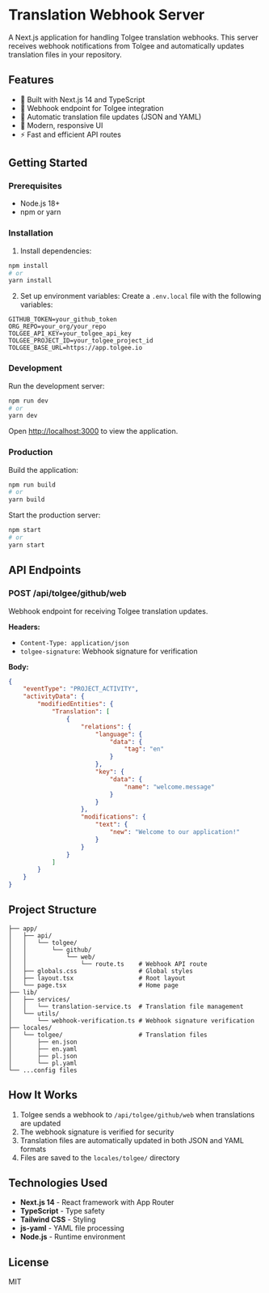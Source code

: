 # Translation Webhook Server

A Next.js application for handling Tolgee translation webhooks. This server receives webhook notifications from Tolgee and automatically updates translation files in your repository.

## Features

- 🚀 Built with Next.js 14 and TypeScript
- 🔗 Webhook endpoint for Tolgee integration
- 📝 Automatic translation file updates (JSON and YAML)
- 🎨 Modern, responsive UI
- ⚡ Fast and efficient API routes

## Getting Started

### Prerequisites

- Node.js 18+
- npm or yarn

### Installation

1. Install dependencies:

```bash
npm install
# or
yarn install
```

2. Set up environment variables:
   Create a `.env.local` file with the following variables:

```env
GITHUB_TOKEN=your_github_token
ORG_REPO=your_org/your_repo
TOLGEE_API_KEY=your_tolgee_api_key
TOLGEE_PROJECT_ID=your_tolgee_project_id
TOLGEE_BASE_URL=https://app.tolgee.io
```

### Development

Run the development server:

```bash
npm run dev
# or
yarn dev
```

Open [http://localhost:3000](http://localhost:3000) to view the application.

### Production

Build the application:

```bash
npm run build
# or
yarn build
```

Start the production server:

```bash
npm start
# or
yarn start
```

## API Endpoints

### POST /api/tolgee/github/web

Webhook endpoint for receiving Tolgee translation updates.

**Headers:**

- `Content-Type: application/json`
- `tolgee-signature`: Webhook signature for verification

**Body:**

```json
{
	"eventType": "PROJECT_ACTIVITY",
	"activityData": {
		"modifiedEntities": {
			"Translation": [
				{
					"relations": {
						"language": {
							"data": {
								"tag": "en"
							}
						},
						"key": {
							"data": {
								"name": "welcome.message"
							}
						}
					},
					"modifications": {
						"text": {
							"new": "Welcome to our application!"
						}
					}
				}
			]
		}
	}
}
```

## Project Structure

```
├── app/
│   ├── api/
│   │   └── tolgee/
│   │       └── github/
│   │           └── web/
│   │               └── route.ts    # Webhook API route
│   ├── globals.css                 # Global styles
│   ├── layout.tsx                  # Root layout
│   └── page.tsx                    # Home page
├── lib/
│   ├── services/
│   │   └── translation-service.ts  # Translation file management
│   └── utils/
│       └── webhook-verification.ts # Webhook signature verification
├── locales/
│   └── tolgee/                     # Translation files
│       ├── en.json
│       ├── en.yaml
│       ├── pl.json
│       └── pl.yaml
└── ...config files
```

## How It Works

1. Tolgee sends a webhook to `/api/tolgee/github/web` when translations are updated
2. The webhook signature is verified for security
3. Translation files are automatically updated in both JSON and YAML formats
4. Files are saved to the `locales/tolgee/` directory

## Technologies Used

- **Next.js 14** - React framework with App Router
- **TypeScript** - Type safety
- **Tailwind CSS** - Styling
- **js-yaml** - YAML file processing
- **Node.js** - Runtime environment

## License

MIT
